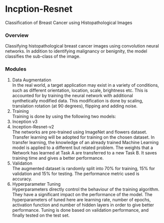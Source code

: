 # Incption-Resnet
Classification of Breast Cancer using Histopathological Images

### Overview
Classifying histopathological breast cancer images using convolution neural networks. 
In addition to identifying malignancy or benignity, the model classifies the sub-class of the image. 

### Modules
<ol>
<li> Data Augmentation </li>
In the real world, a target application may exist in a variety of conditions, such as different orientation, location, scale, brightness etc.
This is accounted for by training the neural network with additional synthetically modified data. 
This modification is done by scaling, translation rotation (at 90 degrees), flipping and adding noise.

<li> Training </li>
Training is done by using the following two models:
  <li> Inception v3 </li>
  <li> Inception-Resnet-v2 </li>
  The networks are pre-trained using ImageNet and flowers dataset. Transfer learning will be adopted for training on the chosen dataset.
In transfer learning, the knowledge of an already trained Machine Learning model is applied to a different but related problem.
The weights that a Network has learned at Task A are transferred to a new Task B. It saves training time and gives a better performance. 

<li> Validation </li>
The augmented dataset is randomly split into 70% for training, 15% for validation and 15% for testing. The performance metric used is accuracy.

<li> Hyperparameter Tuning </li>
Hyperparameters directly control the behaviour of the training algorithm. They have a significant impact on the performance of the model.
The hyperparameters of tuned here are learning rate, number of epochs, activation function and number of hidden layers in order to give better performance. 
Tuning is done based on validation performance, and finally tested on the test set.

</ol>

